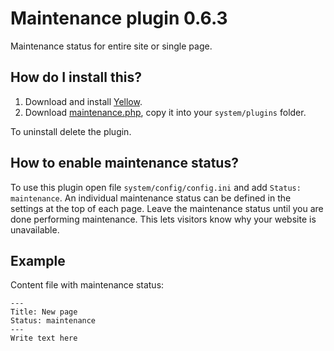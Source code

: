 Maintenance plugin 0.6.3
========================
Maintenance status for entire site or single page.

How do I install this?
----------------------
1. Download and install [Yellow](https://github.com/datenstrom/yellow/).  
2. Download [maintenance.php](maintenance.php?raw=true), copy it into your `system/plugins` folder.  

To uninstall delete the plugin.

How to enable maintenance status?
---------------------------------
To use this plugin open file `system/config/config.ini` and add `Status: maintenance`. An individual maintenance status can be defined in the settings at the top of each page. Leave the maintenance status until you are done performing maintenance. This lets visitors know why your website is unavailable.

Example
-------
Content file with maintenance status:

    ---
    Title: New page
    Status: maintenance
    ---
    Write text here
